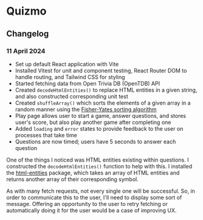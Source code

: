 # Quizmo

## Changelog

### 11 April 2024

- Set up default React application with Vite
- Installed Vitest for unit and component testing, React Router DOM to handle routing, and Tailwind CSS for styling
- Started fetching data from Open Trivia DB (OpenTDB) API
- Created `decodeHtmlEntities()` to replace HTML entities in a given string, and also constructed corresponding unit test
- Created `shuffleArray()` which sorts the elements of a given array in a random manner using the [Fisher-Yates sorting algorithm](https://www.freecodecamp.org/news/how-to-shuffle-an-array-of-items-using-javascript-or-typescript/)
- Play page allows user to start a game, answer questions, and stores user's score, but also play another game after completing one
- Added `loading` and `error` states to provide feedback to the user on processes that take time
- Questions are now timed; users have 5 seconds to answer each question

One of the things I noticed was HTML entities existing within questions. I constructed the `decodeHtmlEntities()` function to help with this. I installed the [html-entities](https://www.npmjs.com/package/html-entities) package, which takes an array of HTML entities and returns another array of their corresponding symbol.

As with many fetch requests, not every single one will be successful. So, in order to communicate this to the user, I'll need to display some sort of message. Offering an opportunity to the user to retry fetching or automatically doing it for the user would be a case of improving UX.
